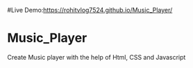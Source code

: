 #Live Demo:https://rohitvlog7524.github.io/Music_Player/

# Music_Player
Create Music player with the help of Html, CSS and Javascript

